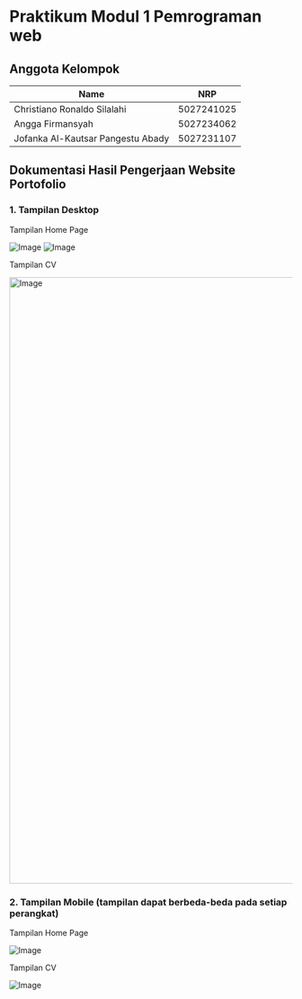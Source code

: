 # Praktikum Modul 1 Pemrograman web

## Anggota Kelompok

| Name                     | NRP        |
|--------------------------|------------|
| Christiano Ronaldo Silalahi| 5027241025 |
| Angga Firmansyah         | 5027234062 |
| Jofanka Al-Kautsar Pangestu Abady  | 5027231107 |


## Dokumentasi Hasil Pengerjaan Website Portofolio
### 1. Tampilan Desktop

Tampilan Home Page

![Image](https://github.com/user-attachments/assets/3be7f31d-9b84-41ed-977a-cdea4e413f32)
![Image](https://github.com/user-attachments/assets/f6639c4a-16a5-4c37-9b70-3476651a665d)

Tampilan CV

<img width="1919" height="1079" alt="Image" src="https://github.com/user-attachments/assets/95fa1b8f-3822-417a-a8ab-d571d3cf2344" />

### 2. Tampilan Mobile (tampilan dapat berbeda-beda pada setiap perangkat)

Tampilan Home Page

![Image](https://github.com/user-attachments/assets/628a441a-acd7-4417-9a56-eaf126dbfd84)

Tampilan CV

![Image](https://github.com/user-attachments/assets/e2edc907-6486-46bb-8a0b-3082071d19b5)
